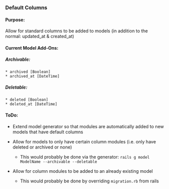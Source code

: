 ### Default Columns

#### Purpose: 
Allow for standard columns to be added to models (in addition to the normal: updated_at & created_at)

#### Current Model Add-Ons:

##### Archivable:
	* archived [Boolean]
	* archived_at [DateTime]
	
##### Deletable:
	* deleted [Boolean]
	* deleted_at [DateTime]
	
	
#### ToDo:

* Extend model generator so that modules are automatically added to new models that have default columns

* Allow for models to only have certain column modules (i.e. only have deleted or archived or none)
	* This would probably be done via the generator: `rails g model ModelName --archivable --deletable`

* Allow for column modules to be added to an already existing model
	* This would probably be done by overriding `migration.rb` from rails
